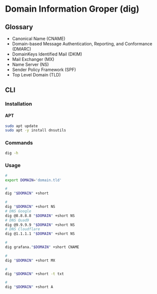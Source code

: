 # Domain Information Groper (dig)

## Glossary

- Canonical Name (CNAME)
- Domain-based Message Authentication, Reporting, and Conformance (DMARC)
- DomainKeys Identified Mail (DKIM)
- Mail Exchanger (MX)
- Name Server (NS)
- Sender Policy Framework (SPF)
- Top Level Domain (TLD)

## CLI

### Installation

#### APT

```sh
sudo apt update
sudo apt -y install dnsutils
```

### Commands

```sh
dig -h
```

### Usage

```sh
#
export DOMAIN='domain.tld'

#
dig "$DOMAIN" +short

#
dig "$DOMAIN" +short NS
# DNS Google
dig @8.8.8.8 "$DOMAIN" +short NS
# DNS Quad9
dig @9.9.9.9 "$DOMAIN" +short NS
# DNS Cloudflare
dig @1.1.1.1 "$DOMAIN" +short NS

#
dig grafana."$DOMAIN" +short CNAME

#
dig "$DOMAIN" +short MX

#
dig "$DOMAIN" +short -t txt

#
dig "$DOMAIN" +short A
```
